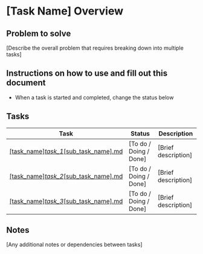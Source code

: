 # [Task Name] Overview

## Problem to solve
[Describe the overall problem that requires breaking down into multiple tasks]

## Instructions on how to use and fill out this document
- When a task is started and completed, change the status below


## Tasks

| Task | Status | Description |
|------|--------|-------------|
| [[task_name]_task_1_[sub_task_name].md]([task_name]_task_1_[sub_task_name].md) | [To do / Doing / Done] | [Brief description] |
| [[task_name]_task_2_[sub_task_name].md]([task_name]_task_2_[sub_task_name].md) | [To do / Doing / Done] | [Brief description] |
| [[task_name]_task_3_[sub_task_name].md]([task_name]_task_3_[sub_task_name].md) | [To do / Doing / Done] | [Brief description] |

## Notes
[Any additional notes or dependencies between tasks]
